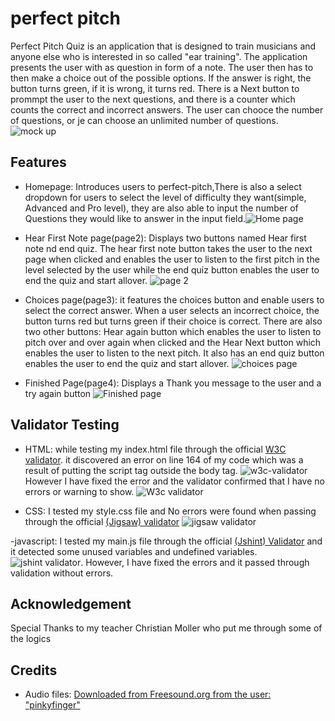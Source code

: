 # perfect pitch

Perfect Pitch Quiz is an application that is designed to train musicians and anyone else who is interested in so called "ear training".
The application presents the user with as question in form of a note. The user then has to then make a choice out of the possible options.
If the answer is right, the button turns green, if it is wrong, it turns red.
There is a Next button to prommpt the user to the next questions, and there is a counter which counts the correct and incorrect answers.
The user can chooce the number of questions, or je can choose an unlimited number of questions.
![mock up](assets/Pictures//perfect-pitch-homepage.JPG)

## Features

- Homepage: Introduces users to perfect-pitch,There is also a select dropdown for users to select the level of difficulty they want(simple, Advanced and Pro level), they are also able to input the number of Questions they would like to answer in the input field.![Home page](assets/Pictures//perfect-pitch-homepage.JPG)

- Hear First Note page(page2): Displays two buttons named Hear first note nd end quiz. The hear first note button takes the user to the next page when clicked and enables the user to listen to the first pitch in the level selected by the user while the end quiz button enables the user to end the quiz and start allover.
![page 2](assets/Pictures//perfect-pitch-page2.JPG)

- Choices page(page3): it features the choices button and enable users to select the correct answer. When a user selects an incorrect choice, the button turns red but turns green if their choice is correct. There are also two other buttons: Hear again button which enables the user to listen to pitch over and over again when clicked and the Hear Next button which enables the user to listen to the next pitch.
It also has an end quiz button enables the user to end the quiz and start allover.
![choices page](assets/Pictures//choices-page.JPG)

- Finished Page(page4): Displays a Thank you message to the user and a try again button ![Finished page](assets/Pictures/finished-page.JPG)

## Validator Testing

- HTML: while testing my index.html file through the official <a href="https://validator.w3.org/">W3C validator</a>. it discovered an error on line 164 of my code which was a result of putting the script tag outside the body tag.  ![w3c-validator](assets/Pictures//w3c-validtor.JPG)
However I have fixed the error and the validator confirmed that I have no errors or warning to show.
![W3c validator](assets/Pictures//w3c-validator-no-errors.JPG)

- CSS: I tested my style.css file and No errors were found when passing through the official <a href="https://jigsaw.w3.org/css-validator/">(Jigsaw) validator</a>
![jigsaw validator](assets/Pictures//jigsaw-validator.JPG)

-javascript: I tested my main.js file through the official <a href="https://jshint.com">(Jshint) Validator</a>  and it detected some unused variables and undefined variables. ![jshint validator](assets/Pictures/jshint-validator.JPG).
However, I have fixed the errors and it passed through validation without errors.

## Acknowledgement

  Special Thanks to my teacher Christian Moller who put me through some of the logics

## Credits

- Audio files: <a href="https://freesound.org/">Downloaded from Freesound.org from the user: "pinkyfinger"</a> <br>

